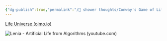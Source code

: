 ```yaml
---
{"dg-publish":true,"permalink":"/🚿 shower thoughts/Conway's Game of Life/","dgPassFrontmatter":true}
---
```


[Life Universe (oimo.io)](https://oimo.io/works/life/)

![Lenia - Artificial Life from Algorithms (youtube.com)](https://www.youtube.com/watch?v=6kiBYjvyojQ&list=PLxls5YhYdJ0xYabkHAP63cMhPq2mJVSe-&index=1)